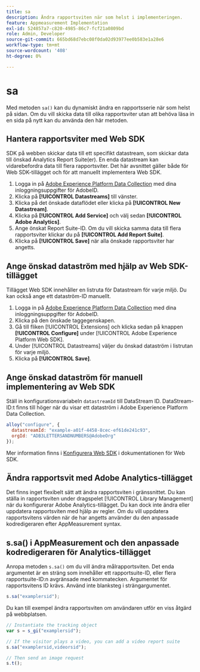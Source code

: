 ```yaml
---
title: sa
description: Ändra rapportsviten när som helst i implementeringen.
feature: Appmeasurement Implementation
exl-id: 524857a7-c820-4985-86c7-fcf21a0809bd
role: Admin, Developer
source-git-commit: 665bd68d7ebc08f0da02d93977ee0b583e1a28e6
workflow-type: tm+mt
source-wordcount: '408'
ht-degree: 0%

---
```


# sa

Med metoden `sa()` kan du dynamiskt ändra en rapportsserie när som helst på sidan. Om du vill skicka data till olika rapportsviter utan att behöva läsa in en sida på nytt kan du använda den här metoden.

## Hantera rapportsviter med Web SDK

SDK på webben skickar data till ett specifikt datastream, som skickar data till önskad Analytics Report Suite(er). En enda datastream kan vidarebefordra data till flera rapportsviter. Det här avsnittet gäller både för Web SDK-tillägget och för att manuellt implementera Web SDK.

1. Logga in på [Adobe Experience Platform Data Collection](https://experience.adobe.com/data-collection) med dina inloggningsuppgifter för AdobeID.
1. Klicka på **[!UICONTROL Datastreams]** till vänster.
1. Klicka på det önskade dataflödet eller klicka på **[!UICONTROL New Datastream]**.
1. Klicka på **[!UICONTROL Add Service]** och välj sedan **[!UICONTROL Adobe Analytics]**.
1. Ange önskat Report Suite-ID. Om du vill skicka samma data till flera rapportsviter klickar du på **[!UICONTROL Add Report Suite]**.
1. Klicka på **[!UICONTROL Save]** när alla önskade rapportsviter har angetts.

## Ange önskad dataström med hjälp av Web SDK-tillägget

Tillägget Web SDK innehåller en listruta för Datastream för varje miljö. Du kan också ange ett dataström-ID manuellt.

1. Logga in på [Adobe Experience Platform Data Collection](https://experience.adobe.com/data-collection) med dina inloggningsuppgifter för AdobeID.
1. Klicka på den önskade taggegenskapen.
1. Gå till fliken [!UICONTROL Extensions] och klicka sedan på knappen **[!UICONTROL Configure]** under [!UICONTROL Adobe Experience Platform Web SDK].
1. Under [!UICONTROL Datastreams] väljer du önskad dataström i listrutan för varje miljö.
1. Klicka på **[!UICONTROL Save]**.

## Ange önskad dataström för manuell implementering av Web SDK

Ställ in konfigurationsvariabeln `datastreamId` till DataStream ID. DataStream-ID:t finns till höger när du visar ett dataström i Adobe Experience Platform Data Collection.

```js
alloy("configure", {
  datastreamId: "example-a01f-4458-8cec-ef61de241c93",
  orgId: "ADB3LETTERSANDNUMBERS@AdobeOrg"
});
```

Mer information finns i [Konfigurera Web SDK](https://experienceleague.adobe.com/docs/experience-platform/edge/fundamentals/configuring-the-sdk.html) i dokumentationen för Web SDK.

## Ändra rapportsvit med Adobe Analytics-tillägget

Det finns inget flexibelt sätt att ändra rapportsviten i gränssnittet. Du kan ställa in rapportsviten under dragspelet [!UICONTROL Library Management] när du konfigurerar Adobe Analytics-tillägget. Du kan dock inte ändra eller uppdatera rapportsviten med hjälp av regler. Om du vill uppdatera rapportsvitens värden när de har angetts använder du den anpassade kodredigeraren efter AppMeasurement syntax.

## s.sa() i AppMeasurement och den anpassade kodredigeraren för Analytics-tillägget

Anropa metoden `s.sa()` om du vill ändra målrapportsviten. Det enda argumentet är en sträng som innehåller ett rapportsuite-ID, eller flera rapportsuite-ID:n avgränsade med kommatecken. Argumentet för rapportsvitens ID krävs. Använd inte blanksteg i strängargumentet.

```js
s.sa("examplersid");
```

Du kan till exempel ändra rapportsviten om användaren utför en viss åtgärd på webbplatsen.

```js
// Instantiate the tracking object
var s = s_gi("examplersid");

// If the visitor plays a video, you can add a video report suite
s.sa("examplersid,videorsid");

// Then send an image request
s.t();
```
